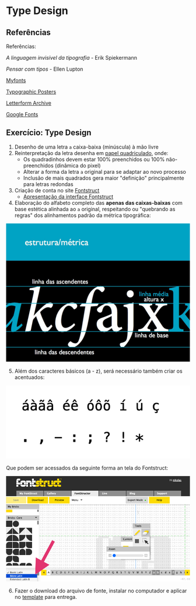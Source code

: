 # Type Design


## Referências
Referências:

*A linguagem invisível da tipografia* - Erik Spiekermann

*Pensar com tipos* -  Ellen Lupton

[Myfonts](https://www.myfonts.com/ ':ignore')

[Typographic Posters](https://www.typographicposters.com/ ':ignore')

[Letterform Archive](https://letterformarchive.org ':ignore')

[Google Fonts](https://fonts.google.com/ ':ignore')

## Exercício: Type Design

1. Desenho de uma letra ```a``` caixa-baixa (minúscula) à mão livre
2. Reinterpretação da letra desenha em [papel quadriculado](arquivos/quadriculado.pdf ':ignore'), onde:
   - Os quadradinhos devem estar 100% preenchidos ou 100% não-preenchidos (dinâmica do pixel)
   - Alterar a forma da letra `a` original para se adaptar ao novo processo
   - Inclusão de mais quadrados gera maior "definição" principalmente para letras redondas
3. Criação de conta no site [Fontstruct](https://fontstruct.com/ ':ignore')
   - [Apresentação da interface Fontstruct](https://ca-lti.bbcollab.com/recording/772cd48573564ebcaa382c4f847a5141 ':ignore')
4. Elaboração do alfabeto completo das **apenas das caixas-baixas** com base estética alinhada ao `a` original, respeitando ou "quebrando as regras" dos alinhamentos padrão da métrica tipográfica:

![métrica tipográfica](img/metrica-tipografica.jpg)

5. Além dos caracteres básicos (a - z), será necessário também criar os acentuados:

![caracteres acentuados](img/acentuados.png)

Que podem ser acessados da seguinte forma an tela do Fontstruct:

![More Latin](img/more-latin.png)

6. Fazer o download do arquivo de fonte, instalar no computador e aplicar no [template](arquivos/template.ai ':ignore') para entrega.

